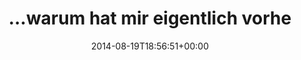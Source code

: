 ---
retweeted: false
source: <a href="http://twitter.com" rel="nofollow">Twitter Web Client</a>
entities:
  hashtags: []
  symbols: []
  user_mentions: []
  urls:
  - url: http://t.co/HpYbem8r5v
    expanded_url: http://www.youtube.com/watch?v=KUdHIatS36A
    display_url: youtube.com/watch?v=KUdHIa…
    indices:
    - '65'
    - '87'
display_text_range:
- '0'
- '87'
favorite_count: '4'
id_str: '501805009366167553'
truncated: false
retweet_count: '1'
id: '501805009366167553'
possibly_sensitive: false
created_at: Tue Aug 19 18:56:51 +0000 2014
favorited: false
full_text: "…warum hat mir eigentlich vorher keiner von John Oliver erzählt?"
lang: de
quote_url: http://www.youtube.com/watch?v=KUdHIatS36A
tags:
- pesos:twitter
date: '2014-08-19T18:56:51+00:00'
src: https://twitter.com/bascht/status/501805009366167553
original_url: https://twitter.com/bascht/status/501805009366167553
type: twitter_tweet
text: "…warum hat mir eigentlich vorher keiner von John Oliver erzählt?"
title: "…warum hat mir eigentlich vorhe"

---